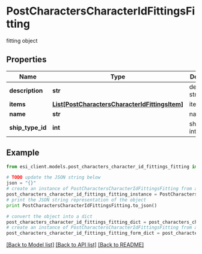 # PostCharactersCharacterIdFittingsFitting

fitting object

## Properties

Name | Type | Description | Notes
------------ | ------------- | ------------- | -------------
**description** | **str** | description string | 
**items** | [**List[PostCharactersCharacterIdFittingsItem]**](PostCharactersCharacterIdFittingsItem.md) | items array | 
**name** | **str** | name string | 
**ship_type_id** | **int** | ship_type_id integer | 

## Example

```python
from esi_client.models.post_characters_character_id_fittings_fitting import PostCharactersCharacterIdFittingsFitting

# TODO update the JSON string below
json = "{}"
# create an instance of PostCharactersCharacterIdFittingsFitting from a JSON string
post_characters_character_id_fittings_fitting_instance = PostCharactersCharacterIdFittingsFitting.from_json(json)
# print the JSON string representation of the object
print PostCharactersCharacterIdFittingsFitting.to_json()

# convert the object into a dict
post_characters_character_id_fittings_fitting_dict = post_characters_character_id_fittings_fitting_instance.to_dict()
# create an instance of PostCharactersCharacterIdFittingsFitting from a dict
post_characters_character_id_fittings_fitting_form_dict = post_characters_character_id_fittings_fitting.from_dict(post_characters_character_id_fittings_fitting_dict)
```
[[Back to Model list]](../README.md#documentation-for-models) [[Back to API list]](../README.md#documentation-for-api-endpoints) [[Back to README]](../README.md)



